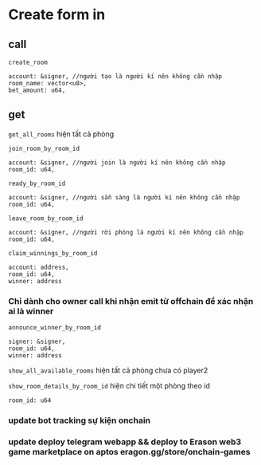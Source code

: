 # Create form in 
## call

`create_room` 
```
account: &signer, //người tạo là người kí nên không cần nhập
room_name: vector<u8>,
bet_amount: u64,
```

## get

`get_all_rooms`
hiện tất cả phòng


`join_room_by_room_id`
```
account: &signer, //người join là người kí nên không cần nhập
room_id: u64,
```

`ready_by_room_id`
```
account: &signer, //người sẵn sàng là người kí nên không cần nhập
room_id: u64,
```

`leave_room_by_room_id`
```
account: &signer, //người rời phòng là người kí nên không cần nhập
room_id: u64,
```

`claim_winnings_by_room_id`
```
account: address, 
room_id: u64, 
winner: address
```

### Chỉ dành cho owner call khi nhận emit từ offchain để xác nhận ai là winner
`announce_winner_by_room_id`
```
signer: &signer, 
room_id: u64, 
winner: address
```

‎`show_all_available_rooms`
hiện tất cả phòng chưa có player2

`show_room_details_by_room_id`
hiện chi tiết một phòng theo id
```
room_id: u64
```

### update bot tracking sự kiện onchain

### update deploy telegram webapp && deploy to Erason web3 game marketplace on aptos eragon.gg/store/onchain-games

